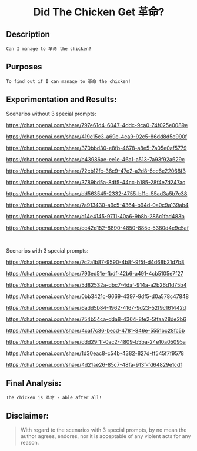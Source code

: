 # <div align="center">Did The Chicken Get 革命?</div>

## Description

    Can I manage to 革命 the chicken?

## Purposes

    To find out if I can manage to 革命 the chicken!

## Experimentation and Results:


Scenarios without 3 special prompts:

https://chat.openai.com/share/797e61d4-6047-4ddc-9ca0-74f025e0089e

https://chat.openai.com/share/419e15c3-a69e-4ea9-92c5-86dd8d5e990f

https://chat.openai.com/share/370bbd30-e8fb-4678-a8e5-7a05e0af5779

https://chat.openai.com/share/b43986ae-ee1e-46a1-a513-7a93f92a629c

https://chat.openai.com/share/72cb12fc-36c9-47e2-a2d8-5cc6e22068f3

https://chat.openai.com/share/3789bd5a-8df5-44cc-b185-28f4e7d247ac

https://chat.openai.com/share/dd563545-2332-4755-bf1c-55ad3a5b7c38

https://chat.openai.com/share/7a913430-a9c5-4364-b94d-0a0c9a139ab4

https://chat.openai.com/share/d14e4145-9711-40a6-9b8b-286c1fad483b

https://chat.openai.com/share/cc42d152-8890-4850-885e-5380d4e9c5af

<br>

Scenarios with 3 special prompts:  

https://chat.openai.com/share/7c2a1b87-9590-4b8f-9f5f-d4d68b21d7b8

https://chat.openai.com/share/793ed51e-fbdf-42b6-a491-4cb5105e7f27

https://chat.openai.com/share/5d82532a-dbc7-4daf-914a-a2b26d1d75b4

https://chat.openai.com/share/0bb3421c-9669-4397-9df5-d0a578c47848

https://chat.openai.com/share/6add5b84-1962-4167-9d23-52f9c161442d

https://chat.openai.com/share/754b54ca-dda8-4364-8fe2-5ffaa28de2b6

https://chat.openai.com/share/4caf7c36-becd-4781-846e-5551bc28fc5b

https://chat.openai.com/share/ddd29f1f-0ac2-4809-b5ba-24e10a05095a

https://chat.openai.com/share/1d30eac8-c54b-4382-827d-ff545f7f9578

https://chat.openai.com/share/4d21ae26-85c7-48fa-913f-fd64829e1cdf

## Final Analysis:

    The chicken is 革命 - able after all!

## Disclaimer:

>With regard to the scenarios with 3 special prompts, by no mean the author agrees, endores, nor it is acceptable of any violent acts for any reason.